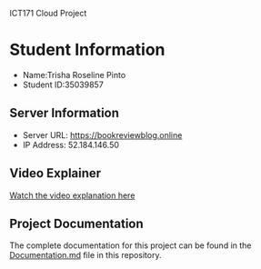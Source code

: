 ICT171 Cloud Project

# Student Information
- Name:Trisha Roseline Pinto
- Student ID:35039857

## Server Information
- Server URL: https://bookreviewblog.online
- IP Address: 52.184.146.50

## Video Explainer
[Watch the video explanation here](YOUR_VIDEO_LINK)

## Project Documentation
The complete documentation for this project can be found in the [Documentation.md](Documentation.md) file in this repository.
